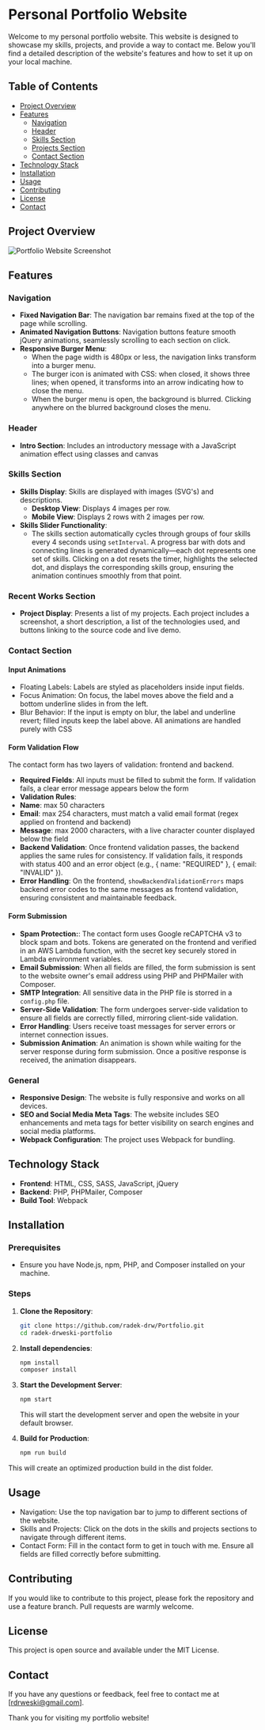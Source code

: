 # Personal Portfolio Website

Welcome to my personal portfolio website. This website is designed to showcase my skills, projects, and provide a way to contact me. Below you'll find a detailed description of the website's features and how to set it up on your local machine.

## Table of Contents

- [Project Overview](#project-overview)
- [Features](#features)
  - [Navigation](#navigation)
  - [Header](#header)
  - [Skills Section](#skills-section)
  - [Projects Section](#projects-section)
  - [Contact Section](#contact-section)
- [Technology Stack](#technology-stack)
- [Installation](#installation)
- [Usage](#usage)
- [Contributing](#contributing)
- [License](#license)
- [Contact](#contact)

## Project Overview

![Portfolio Website Screenshot](./frontend/src/assets/images/page_screenshot.jpg)

## Features

### Navigation

- **Fixed Navigation Bar**: The navigation bar remains fixed at the top of the page while scrolling.
- **Animated Navigation Buttons**: Navigation buttons feature smooth jQuery animations, seamlessly scrolling to each section on click.
- **Responsive Burger Menu**:
  - When the page width is 480px or less, the navigation links transform into a burger menu.
  - The burger icon is animated with CSS: when closed, it shows three lines; when opened, it transforms into an arrow indicating how to close the menu.
  - When the burger menu is open, the background is blurred. Clicking anywhere on the blurred background closes the menu.

### Header

- **Intro Section**: Includes an introductory message with a JavaScript animation effect using classes and canvas

### Skills Section

- **Skills Display**: Skills are displayed with images (SVG's) and descriptions.
  - **Desktop View**: Displays 4 images per row.
  - **Mobile View**: Displays 2 rows with 2 images per row.
- **Skills Slider Functionality**:
  - The skills section automatically cycles through groups of four skills every 4 seconds using `setInterval`. A progress bar with dots and connecting lines is generated dynamically—each dot represents one set of skills. Clicking on a dot resets the timer, highlights the selected dot, and displays the corresponding skills group, ensuring the animation continues smoothly from that point.

### Recent Works Section

- **Project Display**: Presents a list of my projects. Each project includes a screenshot, a short description, a list of the technologies used, and buttons linking to the source code and live demo.

### Contact Section

#### Input Animations

- Floating Labels: Labels are styled as placeholders inside input fields.
- Focus Animation: On focus, the label moves above the field and a bottom underline slides in from the left.
- Blur Behavior: If the input is empty on blur, the label and underline revert; filled inputs keep the label above. All animations are handled purely with CSS

#### Form Validation Flow

The contact form has two layers of validation: frontend and backend.

- **Required Fields**: All inputs must be filled to submit the form. If validation fails, a clear error message appears below the form
- **Validation Rules**:
- **Name**: max 50 characters
- **Email**: max 254 characters, must match a valid email format (regex applied on frontend and backend)
- **Message**: max 2000 characters, with a live character counter displayed below the field
- **Backend Validation**: Once frontend validation passes, the backend applies the same rules for consistency. If validation fails, it responds with status 400 and an error object (e.g., { name: "REQUIRED" }, { email: "INVALID" }).
- **Error Handling**: On the frontend, `showBackendValidationErrors` maps backend error codes to the same messages as frontend validation, ensuring consistent and maintainable feedback.

#### Form Submission

- **Spam Protection:**: The contact form uses Google reCAPTCHA v3 to block spam and bots. Tokens are generated on the frontend and verified in an AWS Lambda function, with the secret key securely stored in Lambda environment variables.
- **Email Submission**: When all fields are filled, the form submission is sent to the website owner's email address using PHP and PHPMailer with Composer.
- **SMTP Integration**: All sensitive data in the PHP file is storred in a `config.php` file.
- **Server-Side Validation**: The form undergoes server-side validation to ensure all fields are correctly filled, mirroring client-side validation.
- **Error Handling**: Users receive toast messages for server errors or internet connection issues.
- **Submission Animation**: An animation is shown while waiting for the server response during form submission. Once a positive response is received, the animation disappears.

### General

- **Responsive Design**: The website is fully responsive and works on all devices.
- **SEO and Social Media Meta Tags**: The website includes SEO enhancements and meta tags for better visibility on search engines and social media platforms.
- **Webpack Configuration**: The project uses Webpack for bundling.

## Technology Stack

- **Frontend**: HTML, CSS, SASS, JavaScript, jQuery
- **Backend**: PHP, PHPMailer, Composer
- **Build Tool**: Webpack

## Installation

### Prerequisites

- Ensure you have Node.js, npm, PHP, and Composer installed on your machine.

### Steps

1. **Clone the Repository**:

   ```bash
   git clone https://github.com/radek-drw/Portfolio.git
   cd radek-drweski-portfolio
   ```

2. **Install dependencies**:

   ```bash
   npm install
   composer install
   ```

3. **Start the Development Server**:

   ```bash
   npm start
   ```

   This will start the development server and open the website in your default browser.

4. **Build for Production**:

   ```bash
   npm run build
   ```

This will create an optimized production build in the dist folder.

## Usage

- Navigation: Use the top navigation bar to jump to different sections of the website.
- Skills and Projects: Click on the dots in the skills and projects sections to navigate through different items.
- Contact Form: Fill in the contact form to get in touch with me. Ensure all fields are filled correctly before submitting.

## Contributing

If you would like to contribute to this project, please fork the repository and use a feature branch. Pull requests are warmly welcome.

## License

This project is open source and available under the MIT License.

## Contact

If you have any questions or feedback, feel free to contact me at [rdrweski@gmail.com].

Thank you for visiting my portfolio website!
